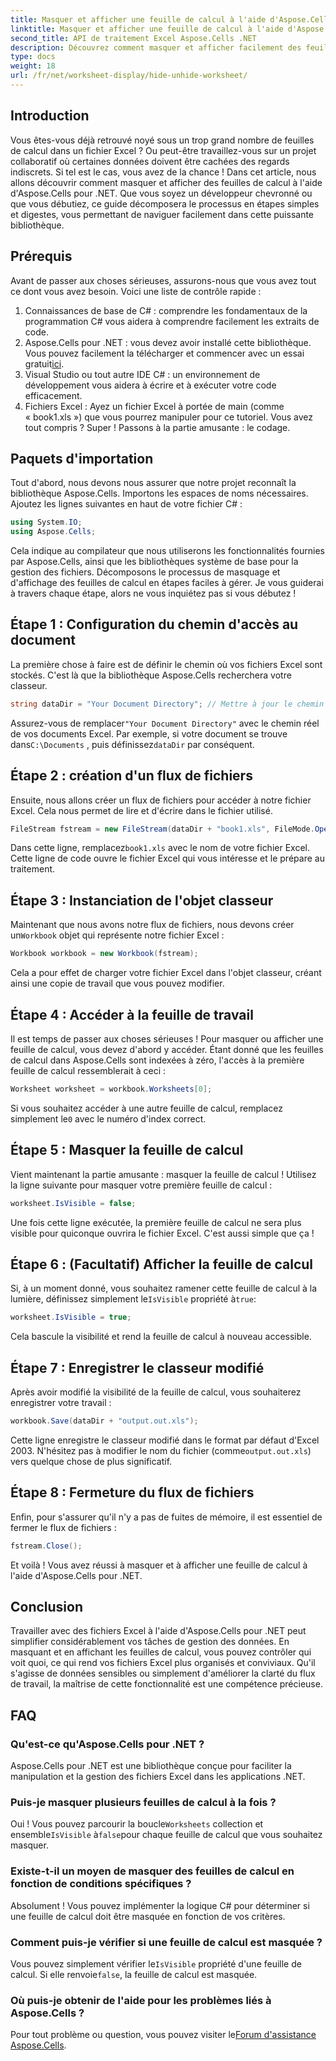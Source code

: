 ```yaml
---
title: Masquer et afficher une feuille de calcul à l'aide d'Aspose.Cells
linktitle: Masquer et afficher une feuille de calcul à l'aide d'Aspose.Cells
second_title: API de traitement Excel Aspose.Cells .NET
description: Découvrez comment masquer et afficher facilement des feuilles de calcul dans Excel à l'aide d'Aspose.Cells pour .NET. Un guide étape par étape rempli de conseils et d'idées.
type: docs
weight: 18
url: /fr/net/worksheet-display/hide-unhide-worksheet/
---
```

## Introduction
Vous êtes-vous déjà retrouvé noyé sous un trop grand nombre de feuilles de calcul dans un fichier Excel ? Ou peut-être travaillez-vous sur un projet collaboratif où certaines données doivent être cachées des regards indiscrets. Si tel est le cas, vous avez de la chance ! Dans cet article, nous allons découvrir comment masquer et afficher des feuilles de calcul à l'aide d'Aspose.Cells pour .NET. Que vous soyez un développeur chevronné ou que vous débutiez, ce guide décomposera le processus en étapes simples et digestes, vous permettant de naviguer facilement dans cette puissante bibliothèque.
## Prérequis
Avant de passer aux choses sérieuses, assurons-nous que vous avez tout ce dont vous avez besoin. Voici une liste de contrôle rapide :
1. Connaissances de base de C# : comprendre les fondamentaux de la programmation C# vous aidera à comprendre facilement les extraits de code.
2.  Aspose.Cells pour .NET : vous devez avoir installé cette bibliothèque. Vous pouvez facilement la télécharger et commencer avec un essai gratuit[ici](https://releases.aspose.com/).
3. Visual Studio ou tout autre IDE C# : un environnement de développement vous aidera à écrire et à exécuter votre code efficacement.
4. Fichiers Excel : Ayez un fichier Excel à portée de main (comme « book1.xls ») que vous pourrez manipuler pour ce tutoriel.
Vous avez tout compris ? Super ! Passons à la partie amusante : le codage.
## Paquets d'importation
Tout d'abord, nous devons nous assurer que notre projet reconnaît la bibliothèque Aspose.Cells. Importons les espaces de noms nécessaires. Ajoutez les lignes suivantes en haut de votre fichier C# :
```csharp
using System.IO;
using Aspose.Cells;
```
Cela indique au compilateur que nous utiliserons les fonctionnalités fournies par Aspose.Cells, ainsi que les bibliothèques système de base pour la gestion des fichiers.
Décomposons le processus de masquage et d'affichage des feuilles de calcul en étapes faciles à gérer. Je vous guiderai à travers chaque étape, alors ne vous inquiétez pas si vous débutez !
## Étape 1 : Configuration du chemin d'accès au document
La première chose à faire est de définir le chemin où vos fichiers Excel sont stockés. C'est là que la bibliothèque Aspose.Cells recherchera votre classeur.
```csharp
string dataDir = "Your Document Directory"; // Mettre à jour le chemin
```
 Assurez-vous de remplacer`"Your Document Directory"` avec le chemin réel de vos documents Excel. Par exemple, si votre document se trouve dans`C:\Documents` , puis définissez`dataDir` par conséquent.
## Étape 2 : création d'un flux de fichiers
Ensuite, nous allons créer un flux de fichiers pour accéder à notre fichier Excel. Cela nous permet de lire et d'écrire dans le fichier utilisé.
```csharp
FileStream fstream = new FileStream(dataDir + "book1.xls", FileMode.Open);
```
 Dans cette ligne, remplacez`book1.xls` avec le nom de votre fichier Excel. Cette ligne de code ouvre le fichier Excel qui vous intéresse et le prépare au traitement.
## Étape 3 : Instanciation de l'objet classeur
 Maintenant que nous avons notre flux de fichiers, nous devons créer un`Workbook` objet qui représente notre fichier Excel :
```csharp
Workbook workbook = new Workbook(fstream);
```
Cela a pour effet de charger votre fichier Excel dans l'objet classeur, créant ainsi une copie de travail que vous pouvez modifier.
## Étape 4 : Accéder à la feuille de travail
Il est temps de passer aux choses sérieuses ! Pour masquer ou afficher une feuille de calcul, vous devez d'abord y accéder. Étant donné que les feuilles de calcul dans Aspose.Cells sont indexées à zéro, l'accès à la première feuille de calcul ressemblerait à ceci :
```csharp
Worksheet worksheet = workbook.Worksheets[0];
```
 Si vous souhaitez accéder à une autre feuille de calcul, remplacez simplement le`0` avec le numéro d'index correct.
## Étape 5 : Masquer la feuille de calcul
Vient maintenant la partie amusante : masquer la feuille de calcul ! Utilisez la ligne suivante pour masquer votre première feuille de calcul :
```csharp
worksheet.IsVisible = false;
```
Une fois cette ligne exécutée, la première feuille de calcul ne sera plus visible pour quiconque ouvrira le fichier Excel. C'est aussi simple que ça !
## Étape 6 : (Facultatif) Afficher la feuille de calcul
 Si, à un moment donné, vous souhaitez ramener cette feuille de calcul à la lumière, définissez simplement le`IsVisible` propriété à`true`:
```csharp
worksheet.IsVisible = true;
```
Cela bascule la visibilité et rend la feuille de calcul à nouveau accessible.
## Étape 7 : Enregistrer le classeur modifié
Après avoir modifié la visibilité de la feuille de calcul, vous souhaiterez enregistrer votre travail :
```csharp
workbook.Save(dataDir + "output.out.xls");
```
 Cette ligne enregistre le classeur modifié dans le format par défaut d'Excel 2003. N'hésitez pas à modifier le nom du fichier (comme`output.out.xls`) vers quelque chose de plus significatif.
## Étape 8 : Fermeture du flux de fichiers
Enfin, pour s'assurer qu'il n'y a pas de fuites de mémoire, il est essentiel de fermer le flux de fichiers :
```csharp
fstream.Close();
```
Et voilà ! Vous avez réussi à masquer et à afficher une feuille de calcul à l'aide d'Aspose.Cells pour .NET.
## Conclusion
Travailler avec des fichiers Excel à l'aide d'Aspose.Cells pour .NET peut simplifier considérablement vos tâches de gestion des données. En masquant et en affichant les feuilles de calcul, vous pouvez contrôler qui voit quoi, ce qui rend vos fichiers Excel plus organisés et conviviaux. Qu'il s'agisse de données sensibles ou simplement d'améliorer la clarté du flux de travail, la maîtrise de cette fonctionnalité est une compétence précieuse.
## FAQ
### Qu'est-ce qu'Aspose.Cells pour .NET ?
Aspose.Cells pour .NET est une bibliothèque conçue pour faciliter la manipulation et la gestion des fichiers Excel dans les applications .NET.
### Puis-je masquer plusieurs feuilles de calcul à la fois ?
 Oui ! Vous pouvez parcourir la boucle`Worksheets` collection et ensemble`IsVisible` à`false`pour chaque feuille de calcul que vous souhaitez masquer.
### Existe-t-il un moyen de masquer des feuilles de calcul en fonction de conditions spécifiques ?
Absolument ! Vous pouvez implémenter la logique C# pour déterminer si une feuille de calcul doit être masquée en fonction de vos critères.
### Comment puis-je vérifier si une feuille de calcul est masquée ?
 Vous pouvez simplement vérifier le`IsVisible` propriété d'une feuille de calcul. Si elle renvoie`false`, la feuille de calcul est masquée.
### Où puis-je obtenir de l'aide pour les problèmes liés à Aspose.Cells ?
 Pour tout problème ou question, vous pouvez visiter le[Forum d'assistance Aspose.Cells](https://forum.aspose.com/c/cells/9).